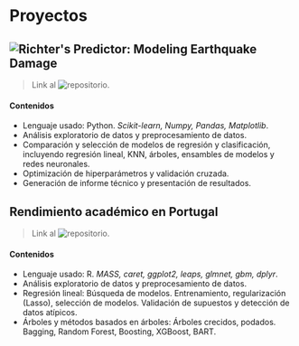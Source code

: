 # Proyectos
## ![Richter's Predictor: Modeling Earthquake Damage](https://www.drivendata.org/competitions/57/nepal-earthquake/page/136/)
> Link al ![repositorio](https://github.com/gsabatino9/OrganizacionDeDatos/tree/main/data).

#### Contenidos
- Lenguaje usado: Python. *Scikit-learn, Numpy, Pandas, Matplotlib*.
- Análisis exploratorio de datos y preprocesamiento de datos.
- Comparación y selección de modelos de regresión y clasificación, incluyendo regresión lineal, KNN, árboles,
ensambles de modelos y redes neuronales.
- Optimización de hiperparámetros y validación cruzada.
- Generación de informe técnico y presentación de resultados.

## Rendimiento académico en Portugal
> Link al ![repositorio](https://github.com/gsabatino9/AE-TP2).

#### Contenidos
- Lenguaje usado: R. *MASS, caret, ggplot2, leaps, glmnet, gbm, dplyr*.
- Análisis exploratorio de datos y preprocesamiento de datos.
- Regresión lineal: Búsqueda de modelos. Entrenamiento, regularización (Lasso), selección de modelos. Validación de supuestos y detección de datos atípicos.
- Árboles y métodos basados en árboles: Árboles crecidos, podados. Bagging, Random Forest, Boosting, XGBoost, BART.
